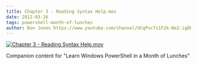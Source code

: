 ```yaml
---
title: Chapter 3 - Reading Syntax Help.mov
date: 2012-03-26
tags: powershell-month-of-lunches
author: Don Jones https://www.youtube.com/channel/UCqPxcTs1F2k-NeZ-igDHvnQ
---
```


[![Chapter 3 - Reading Syntax Help.mov](https://i1.ytimg.com/vi/TrmDhOJJv-Y/hqdefault.jpg "Chapter 3 - Reading Syntax Help.mov")](https://www.youtube.com/watch?v=TrmDhOJJv-Y)

Companion content for "Learn Windows PowerShell in a Month of Lunches"
